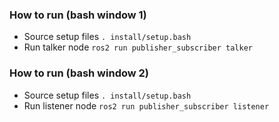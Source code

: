 ### How to run (bash window 1)
- Source setup files `. install/setup.bash`
- Run talker node `ros2 run publisher_subscriber talker`

### How to run (bash window 2)
- Source setup files `. install/setup.bash`
- Run listener node `ros2 run publisher_subscriber listener`